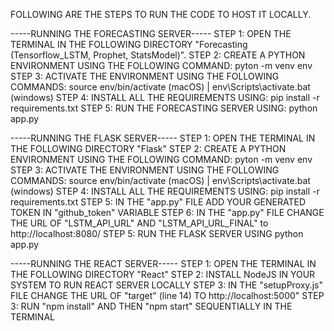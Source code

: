 FOLLOWING ARE THE STEPS TO RUN THE CODE TO HOST IT LOCALLY.

-----RUNNING THE FORECASTING SERVER-----
STEP 1: OPEN THE TERMINAL IN THE FOLLOWING DIRECTORY "Forecasting (Tensorflow_LSTM, Prophet, StatsModel)".
STEP 2: CREATE A PYTHON ENVIRONMENT USING THE FOLLOWING COMMAND: pyton -m venv env
STEP 3: ACTIVATE THE ENVIRONMENT USING THE FOLLOWING COMMANDS: source env/bin/activate (macOS) | env\Scripts\activate.bat (windows)
STEP 4: INSTALL ALL THE REQUIREMENTS USING: pip install -r requirements.txt
STEP 5: RUN THE FORECASTING SERVER USING: python app.py

-----RUNNING THE FLASK SERVER-----
STEP 1: OPEN THE TERMINAL IN THE FOLLOWING DIRECTORY "Flask"
STEP 2: CREATE A PYTHON ENVIRONMENT USING THE FOLLOWING COMMAND: pyton -m venv env
STEP 3: ACTIVATE THE ENVIRONMENT USING THE FOLLOWING COMMANDS: source env/bin/activate (macOS) | env\Scripts\activate.bat (windows)
STEP 4: INSTALL ALL THE REQUIREMENTS USING: pip install -r requirements.txt
STEP 5: IN THE "app.py" FILE ADD YOUR GENERATED TOKEN IN "github_token" VARIABLE
STEP 6: IN THE "app.py" FILE CHANGE THE URL OF "LSTM_API_URL" AND "LSTM_API_URL_FINAL" to http://localhost:8080/
STEP 5: RUN THE FLASK SERVER USING python app.py

-----RUNNING THE REACT SERVER-----
STEP 1: OPEN THE TERMINAL IN THE FOLLOWING DIRECTORY "React"
STEP 2: INSTALL NodeJS IN YOUR SYSTEM TO RUN REACT SERVER LOCALLY
STEP 3: IN THE "setupProxy.js" FILE CHANGE THE URL OF "target" (line 14) TO http://localhost:5000"
STEP 3: RUN "npm install" AND THEN "npm start" SEQUENTIALLY IN THE TERMINAL
